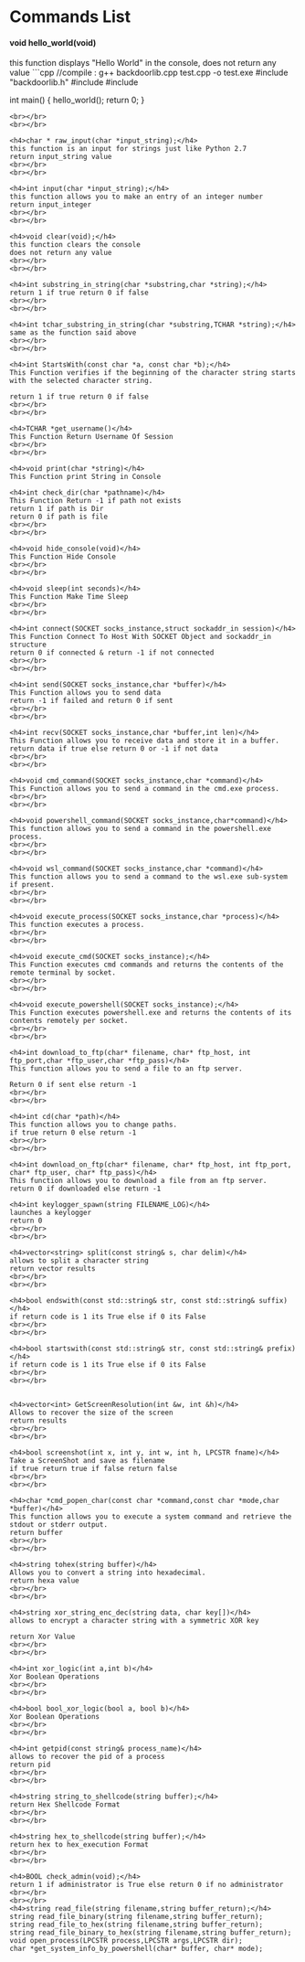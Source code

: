 <h1>Commands List</h1>

<h4>void hello_world(void)</h4>
this function displays "Hello World" in the console, does not return any value
```cpp
//compile : g++ backdoorlib.cpp test.cpp -o test.exe
#include "backdoorlib.h"
#include <iostream>
#include <windows.h>

int main()
{
    hello_world();
    return 0;
}
```
<br></br>
<br></br>

<h4>char * raw_input(char *input_string);</h4>
this function is an input for strings just like Python 2.7
return input_string value
<br></br>
<br></br>

<h4>int input(char *input_string);</h4>
this function allows you to make an entry of an integer number
return input_integer
<br></br>
<br></br>

<h4>void clear(void);</h4>
this function clears the console
does not return any value
<br></br>
<br></br>

<h4>int substring_in_string(char *substring,char *string);</h4>
return 1 if true return 0 if false
<br></br>
<br></br>

<h4>int tchar_substring_in_string(char *substring,TCHAR *string);</h4>
same as the function said above
<br></br>
<br></br>

<h4>int StartsWith(const char *a, const char *b);</h4>
This Function verifies if the beginning of the character string starts with the selected character string.

return 1 if true return 0 if false
<br></br>
<br></br>

<h4>TCHAR *get_username()</h4>
This Function Return Username Of Session
<br></br>
<br></br>

<h4>void print(char *string)</h4>
This Function print String in Console

<h4>int check_dir(char *pathname)</h4>
This Function Return -1 if path not exists
return 1 if path is Dir
return 0 if path is file
<br></br>
<br></br>

<h4>void hide_console(void)</h4>
This Function Hide Console
<br></br>
<br></br>

<h4>void sleep(int seconds)</h4>
This Function Make Time Sleep
<br></br>
<br></br>

<h4>int connect(SOCKET socks_instance,struct sockaddr_in session)</h4>
This Function Connect To Host With SOCKET Object and sockaddr_in structure
return 0 if connected & return -1 if not connected
<br></br>
<br></br>

<h4>int send(SOCKET socks_instance,char *buffer)</h4>
This Function allows you to send data
return -1 if failed and return 0 if sent
<br></br>
<br></br>

<h4>int recv(SOCKET socks_instance,char *buffer,int len)</h4>
This Function allows you to receive data and store it in a buffer.
return data if true else return 0 or -1 if not data
<br></br>
<br></br>

<h4>void cmd_command(SOCKET socks_instance,char *command)</h4>
This Function allows you to send a command in the cmd.exe process.
<br></br>
<br></br>

<h4>void powershell_command(SOCKET socks_instance,char*command)</h4>
This function allows you to send a command in the powershell.exe process.
<br></br>
<br></br>

<h4>void wsl_command(SOCKET socks_instance,char *command)</h4>
This function allows you to send a command to the wsl.exe sub-system if present.
<br></br>
<br></br>

<h4>void execute_process(SOCKET socks_instance,char *process)</h4>
This function executes a process.
<br></br>
<br></br>

<h4>void execute_cmd(SOCKET socks_instance);</h4>
This Function executes cmd commands and returns the contents of the remote terminal by socket.
<br></br>
<br></br>

<h4>void execute_powershell(SOCKET socks_instance);</h4>
This Function executes powershell.exe and returns the contents of its contents remotely per socket.
<br></br>
<br></br>

<h4>int download_to_ftp(char* filename, char* ftp_host, int ftp_port,char *ftp_user,char *ftp_pass)</h4>
This function allows you to send a file to an ftp server.

Return 0 if sent else return -1
<br></br>
<br></br>

<h4>int cd(char *path)</h4>
This function allows you to change paths.
if true return 0 else return -1
<br></br>
<br></br>

<h4>int download_on_ftp(char* filename, char* ftp_host, int ftp_port, char* ftp_user, char* ftp_pass)</h4>
This function allows you to download a file from an ftp server.
return 0 if downloaded else return -1

<h4>int keylogger_spawn(string FILENAME_LOG)</h4>
launches a keylogger
return 0
<br></br>
<br></br>

<h4>vector<string> split(const string& s, char delim)</h4>
allows to split a character string
return vector results
<br></br>
<br></br>

<h4>bool endswith(const std::string& str, const std::string& suffix)</h4>
if return code is 1 its True else if 0 its False
<br></br>
<br></br>

<h4>bool startswith(const std::string& str, const std::string& prefix)</h4>
if return code is 1 its True else if 0 its False
<br></br>
<br></br>


<h4>vector<int> GetScreenResolution(int &w, int &h)</h4>
Allows to recover the size of the screen
return results
<br></br>
<br></br>

<h4>bool screenshot(int x, int y, int w, int h, LPCSTR fname)</h4>
Take a ScreenShot and save as filename
if true return true if false return false
<br></br>
<br></br>

<h4>char *cmd_popen_char(const char *command,const char *mode,char *buffer)</h4>
This function allows you to execute a system command and retrieve the stdout or stderr output.
return buffer
<br></br>
<br></br>

<h4>string tohex(string buffer)</h4>
Allows you to convert a string into hexadecimal.
return hexa value
<br></br>
<br></br>

<h4>string xor_string_enc_dec(string data, char key[])</h4>
allows to encrypt a character string with a symmetric XOR key

return Xor Value
<br></br>
<br></br>

<h4>int xor_logic(int a,int b)</h4>
Xor Boolean Operations
<br></br>
<br></br>

<h4>bool bool_xor_logic(bool a, bool b)</h4>
Xor Boolean Operations
<br></br>
<br></br>

<h4>int getpid(const string& process_name)</h4>
allows to recover the pid of a process
return pid
<br></br>
<br></br>

<h4>string string_to_shellcode(string buffer);</h4>
return Hex Shellcode Format
<br></br>
<br></br>

<h4>string hex_to_shellcode(string buffer);</h4>
return hex to hex_execution Format
<br></br>
<br></br>

<h4>BOOL check_admin(void);</h4>
return 1 if administrator is True else return 0 if no administrator
<br></br>
<br></br>
<h4>string read_file(string filename,string buffer_return);</h4>
string read_file_binary(string filename,string buffer_return);
string read_file_to_hex(string filename,string buffer_return);
string read_file_binary_to_hex(string filename,string buffer_return);
void open_process(LPCSTR process,LPCSTR args,LPCSTR dir);
char *get_system_info_by_powershell(char* buffer, char* mode);
